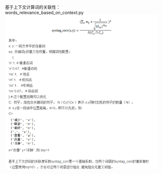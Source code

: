 基于上下文计算词的关联性：  
words_relevance_based_on_context.py   
![desc1](https://github.com/laura-zhang-cn/natural_language_preprocessing/blob/master/effect-images/%E5%9F%BA%E4%BA%8E%E4%B8%8A%E4%B8%8B%E6%96%87%E7%9A%84%E8%AF%8D%E7%9A%84%E5%85%B3%E8%81%94%E5%BA%A6.png)  
